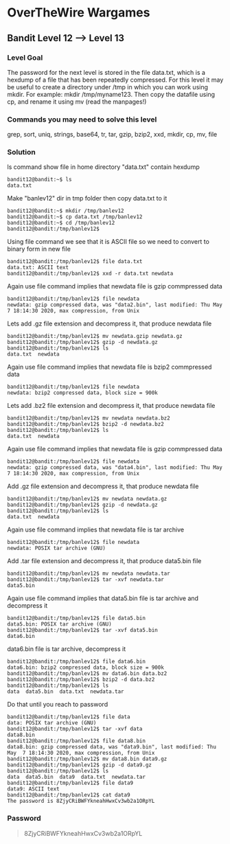 # OverTheWire Wargames

## Bandit Level 12 --> Level 13
### Level Goal

The password for the next level is stored in the file data.txt, which is a hexdump of a file that has been repeatedly compressed. For this level it may be useful to create a directory under /tmp in which you can work using mkdir. For example: mkdir /tmp/myname123. Then copy the datafile using cp, and rename it using mv (read the manpages!)

### Commands you may need to solve this level
grep, sort, uniq, strings, base64, tr, tar, gzip, bzip2, xxd, mkdir, cp, mv, file

### Solution
ls command show file in home directory "data.txt" contain hexdump
```console
bandit12@bandit:~$ ls
data.txt
```

Make "banlev12" dir in tmp folder then copy data.txt to it
```console
bandit12@bandit:~$ mkdir /tmp/banlev12
bandit12@bandit:~$ cp data.txt /tmp/banlev12
bandit12@bandit:~$ cd /tmp/banlev12
bandit12@bandit:/tmp/banlev12$
```

Using file command we see that it is ASCII file so we need to convert to binary form in new file
```console
bandit12@bandit:/tmp/banlev12$ file data.txt
data.txt: ASCII text
bandit12@bandit:/tmp/banlev12$ xxd -r data.txt newdata
```

Again use file command implies that newdata file is gzip commpressed data
```console
bandit12@bandit:/tmp/banlev12$ file newdata
newdata: gzip compressed data, was "data2.bin", last modified: Thu May  7 18:14:30 2020, max compression, from Unix
```

Lets add .gz file extension and decompress it, that produce newdata file
```console
bandit12@bandit:/tmp/banlev12$ mv newdata.gzip newdata.gz
bandit12@bandit:/tmp/banlev12$ gzip -d newdata.gz
bandit12@bandit:/tmp/banlev12$ ls
data.txt  newdata
```

Again use file command implies that newdata file is bzip2 commpressed data
```console
bandit12@bandit:/tmp/banlev12$ file newdata
newdata: bzip2 compressed data, block size = 900k
```

Lets add .bz2 file extension and decompress it, that produce newdata file
```console
bandit12@bandit:/tmp/banlev12$ mv newdata newdata.bz2
bandit12@bandit:/tmp/banlev12$ bzip2 -d newdata.bz2
bandit12@bandit:/tmp/banlev12$ ls
data.txt  newdata
```

Again use file command implies that newdata file is gzip commpressed data
```console
bandit12@bandit:/tmp/banlev12$ file newdata
newdata: gzip compressed data, was "data4.bin", last modified: Thu May  7 18:14:30 2020, max compression, from Unix
```


Add .gz file extension and decompress it, that produce newdata file
```console
bandit12@bandit:/tmp/banlev12$ mv newdata newdata.gz
bandit12@bandit:/tmp/banlev12$ gzip -d newdata.gz
bandit12@bandit:/tmp/banlev12$ ls
data.txt  newdata
```

Again use file command implies that newdata file is tar archive
```console
bandit12@bandit:/tmp/banlev12$ file newdata
newdata: POSIX tar archive (GNU)
```

Add .tar file extension and decompress it, that produce data5.bin file
```console
bandit12@bandit:/tmp/banlev12$ mv newdata newdata.tar
bandit12@bandit:/tmp/banlev12$ tar -xvf newdata.tar
data5.bin
```

Again use file command implies that data5.bin file is tar archive and decompress it
```console
bandit12@bandit:/tmp/banlev12$ file data5.bin
data5.bin: POSIX tar archive (GNU)
bandit12@bandit:/tmp/banlev12$ tar -xvf data5.bin
data6.bin
```
data6.bin file is tar archive, decompress it
```console
bandit12@bandit:/tmp/banlev12$ file data6.bin
data6.bin: bzip2 compressed data, block size = 900k
bandit12@bandit:/tmp/banlev12$ mv data6.bin data.bz2
bandit12@bandit:/tmp/banlev12$ bzip2 -d data.bz2
bandit12@bandit:/tmp/banlev12$ ls
data  data5.bin  data.txt  newdata.tar
```
Do that until you reach to password
```console
bandit12@bandit:/tmp/banlev12$ file data
data: POSIX tar archive (GNU)
bandit12@bandit:/tmp/banlev12$ tar -xvf data
data8.bin
bandit12@bandit:/tmp/banlev12$ file data8.bin
data8.bin: gzip compressed data, was "data9.bin", last modified: Thu May  7 18:14:30 2020, max compression, from Unix
bandit12@bandit:/tmp/banlev12$ mv data8.bin data9.gz
bandit12@bandit:/tmp/banlev12$ gzip -d data9.gz
bandit12@bandit:/tmp/banlev12$ ls
data  data5.bin  data9  data.txt  newdata.tar
bandit12@bandit:/tmp/banlev12$ file data9
data9: ASCII text
bandit12@bandit:/tmp/banlev12$ cat data9
The password is 8ZjyCRiBWFYkneahHwxCv3wb2a1ORpYL
```
### Password
> 8ZjyCRiBWFYkneahHwxCv3wb2a1ORpYL

  
